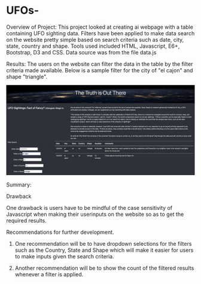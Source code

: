 # UFOs-

Overview of Project: 
This project looked at creating ai webpage with a table containing UFO sighting data. Filters have been applied to make data search on the website pretty simple based on search criteria such as date, city, state, country and shape. Tools used included HTML, Javascript, E6+, Bootstrap, D3 and CSS. Data source was from the file data.js



Results: 
The users on the website can filter the data in the table by the filter criteria made available. Below is a sample filter for the city of "el cajon" and shape "triangle".

![](static/images/UFO_image.png)


Summary: 

Drawback  

One drawback is users have to be mindful of the case sensitivity of Javascript when making their userinputs on the website so as to get the required results.

Recommendations for further development.

1. One recommendation will be to have dropdown selections for the filters such as the Country, State and Shape which will make it easier for users to make inputs given the search criteria.

2. Another recommendation will be to show the count of the filtered results whenever a filter is applied.
